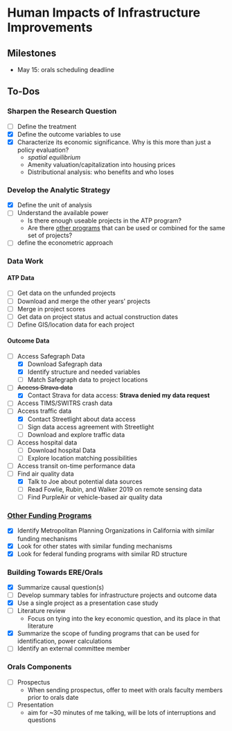 # Human Impacts of Infrastructure Improvements

## Milestones

- May 15: orals scheduling deadline

## To-Dos

### Sharpen the Research Question

- [ ] Define the treatment
- [X] Define the outcome variables to use
- [X] Characterize its economic significance. Why is this more than just a policy evaluation?
	- _spatial equilibrium_
	- Amenity valuation/capitalization into housing prices
	- Distributional analysis: who benefits and who loses

### Develop the Analytic Strategy

- [X] Define the unit of analysis
- [ ] Understand the available power
	- Is there enough useable projects in the ATP program?
	- Are there [other programs](https://docs.google.com/spreadsheets/d/1TxLO-5f8JYMfYBA36-aJs-UnfBgDcFMiNtmClkDimLU/edit#gid=0) that can be used or combined for the same set of projects?
- [ ] define the econometric approach

### Data Work

#### ATP Data

- [ ] Get data on the unfunded projects
- [ ] Download and merge the other years' projects
- [ ] Merge in project scores
- [ ] Get data on project status and actual construction dates
- [ ] Define GIS/location data for each project

#### Outcome Data

- [ ] Access Safegraph Data
	- [X] Download Safegraph data
	- [X] Identify structure and needed variables
	- [ ] Match Safegraph data to project locations
- [ ] ~~Access Strava data~~
	- [X] Contact Strava for data access: **Strava denied my data request**
- [ ] Access TIMS/SWITRS crash data
- [ ] Access traffic data
	- [X] Contact Streetlight about data access
	- [ ] Sign data access agreement with Streetlight
	- [ ] Download and explore traffic data
- [ ] Access hospital data
	- [ ] Download hospital Data
	- [ ] Explore location matching possibilities
- [ ] Access transit on-time performance data
- [ ] Find air quality data
	- [X] Talk to Joe about potential data sources
	- [ ] Read Fowlie, Rubin, and Walker 2019 on remote sensing data
	- [ ] Find PurpleAir or vehicle-based air quality data

### [Other Funding Programs](https://docs.google.com/spreadsheets/d/1TxLO-5f8JYMfYBA36-aJs-UnfBgDcFMiNtmClkDimLU/edit#gid=0)

- [X] Identify Metropolitan Planning Organizations in California with similar funding mechanisms
- [X] Look for other states with similar funding mechanisms
- [X] Look for federal funding programs with similar RD structure

### Building Towards ERE/Orals

- [X] Summarize causal question(s)
- [ ] Develop summary tables for infrastructure projects and outcome data
- [X] Use a single project as a presentation case study
- [ ] Literature review
	- Focus on tying into the key economic question, and its place in that literature
- [X] Summarize the scope of funding programs that can be used for identification, power calculations
- [ ] Identify an external committee member

### Orals Components

- [ ] Prospectus
	- When sending prospectus, offer to meet with orals faculty members prior to orals date
- [ ] Presentation
	- aim for ~30 minutes of me talking, will be lots of interruptions and questions
